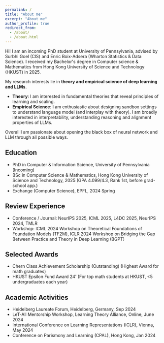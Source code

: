 ```yaml
---
permalink: /
title: "About me"
excerpt: "About me"
author_profile: true
redirect_from: 
  - /about/
  - /about.html
---
```


Hi! I am an incoming PhD student at University of Pennsylvania, advised by Surbhi Goel (CIS) and Enric Boix-Adsera (Wharton Statistics & Data Science). I received my Bachelor's degree in Computer science & Mathematics from Hong Kong University of Science and Technology (HKUST) in 2025. 


My research interests lie in **theory and empirical science of deep learning and LLMs**. 
- **Theory**: I am interested in fundamental theories that reveal principles of learning and scaling.
- **Empirical Science**: I am enthusiastic about designing sandbox settings to understand language model  (and interplay with theory). I am broadly interested in interpretability, understanding reasoning and alignment properties of LLMs.


Overall I am passionate about opening the black box of neural network and LLM through all possible ways.

## Education
* PhD in Computer & Information Science, University of Pennsylvania (Incoming)
* BSc in Computer Science & Mathematics, Hong Kong University of Science and Technology, 2025 (GPA 4.099/4.3, Rank 1st, before grad-school app.)
* Exchange (Computer Science), EPFL, 2024 Spring 

## Review Experience
* Conference / Journal: NeurIPS 2025, ICML 2025, L4DC 2025, NeurIPS 2024, TMLR
* Workshop: ICML 2024 Workshop on Theoretical Foundations of Foundation Models (TF2M),  ICLR 2024 Workshop on Bridging the Gap Between Practice and Theory in Deep Learning (BGPT)

## Selected Awards 
* Chern Class Achievement Scholarship (Outstanding) (Highest Award for math graduates)
* HKUST Epsilon Fund Award 24' (For top math students at HKUST, <5 undergraduates each year)


## Academic Activities
* Heidelberg Laureate Forum, Heidelberg, Germany, Sep 2024 
* LeT-All Mentorship Workshop, Learning Theory Alliance, Online, June 2024
* International Conference on Learning Representations (ICLR), Vienna, May 2024
* Conference on Parismony and Learning (CPAL), Hong Kong, Jan 2024